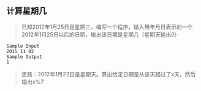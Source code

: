 ## 计算星期几

> 已知2012年1月25日是星期三，编写一个程序，输入用年月日表示的一个2012年1月25日以后的日期，输出该日期是星期几（星期天输出0）

```shell
Sample Input
2015 11 02
Sample Output
1
```
> 思路：2012年1月22日是星期天。算出给定日期是从该天起过了x天，然后输出x%7